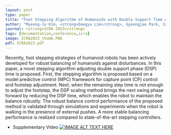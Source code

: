 ```yaml
---
layout: post
type: paper
title: "Foot Stepping Algorithm of Humanoids with Double Support Time Adjustment based on Capture Point Control"
author: "Myeong-Ju Kim, <strong>Daegyu Lim</strong>, Gyeongjae Park, Jaeheung Park"
journal: <strong>ICRA 2023</strong>
tags: [documentation,conference,icra]
image: ICRA2023_thumb.PNG
pdf: ICRA2023.pdf
---
```

Recently, foot stepping strategies of humanoid robots has been actively developed for robust balancing of humanoids against disturbances. In this paper, a novel stepping algorithm adjusting double support phase (DSP) time is proposed. First, the stepping algorithm is proposed based on a model predictive control (MPC) framework for capture point (CP) control and footstep adjustment. Next, when the remaining step time is not enough to adjust the footstep, the DSP scaling method brings the next swing phase forward by reducing the DSP time, which enables the robot to maintain the balance robustly. The robust balance control performance of the proposed method is validated through simulations and experiments when the robot is walking in the presence of external pushes. A more stable balancing performance is realized compared to state-of-the-art stepping controllers.

- Supplementary Video
[![IMAGE ALT TEXT HERE](http://img.youtube.com/vi/PYtCBtyY9po/0.jpg)](http://www.youtube.com/watch?v=PYtCBtyY9po)


